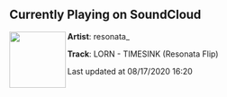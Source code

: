 ## Currently Playing on SoundCloud

[<img align="left" width="100" src="https://i1.sndcdn.com/artworks-000660416917-dwhbfc-t50x50.jpg">](https://soundcloud.com/resonata/timesink)

**Artist**: resonata_ 

**Track**: LORN - TIMESINK (Resonata Flip)

Last updated at 08/17/2020 16:20
